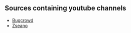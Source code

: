 ## Sources containing youtube channels

  * [Bugcrowd](https://www.youtube.com/channel/UCo1NHk_bgbAbDBc4JinrXww)
  * [Zseano](https://www.youtube.com/channel/UCCUFgj-52_ryvpQUacylRpg)
